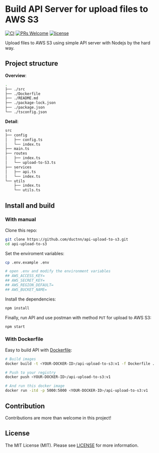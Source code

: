 # Build API Server for upload files to AWS S3
[![CI](https://github.com/ductnn/api-upload-to-s3/actions/workflows/ci.yml/badge.svg)](https://github.com/ductnn/api-upload-to-s3/actions/workflows/ci.yml)
[![PRs Welcome](https://img.shields.io/badge/PRs-welcome-brightgreen.svg?style=flat-square)](https://github.com/ductnn/api-upload-to-s3/pulls)
[![license](https://img.shields.io/badge/license-MIT-blue.svg)](LICENSE)

Upload files to AWS S3 using simple API server with Nodejs by the hard way.

## Project structure

**Overview**:

```sh
.
├── ./src
├── ./Dockerfile
├── ./README.md
├── ./package-lock.json
├── ./package.json
└── ./tsconfig.json
```

**Detail**:

```sh
src
├── config
│   ├── config.ts
│   └── index.ts
├── main.ts
├── routes
│   ├── index.ts
│   └── upload-to-S3.ts
├── services
│   ├── api.ts
│   └── index.ts
└── utils
    ├── index.ts
    └── utils.ts
```

## Install and build

### With manual

Clone this repo:

```sh
git clone https://github.com/ductnn/api-upload-to-s3.git
cd api-upload-to-s3
```

Set the enviroment variables:

```sh
cp .env.example .env

# open .env and modify the environment variables
## AWS_ACCESS_KEY=
## AWS_SECRET_KEY=
## AWS_REGION_DEFAULT=
## AWS_BUCKET_NAME=
```

Install the dependencies:

```sh
npm install
```

Finally, run API and use postman with method `PUT` for upload to AWS S3:

```sh
npm start
```

### With Dockerfile

Easy to build API with [Dockerfile](./Dockerfile):

```sh
# Build images
docker build -t <YOUR-DOCKER-ID>/api-upload-to-s3:v1 -f Dockerfile .

# Push to your registry
docker push <YOUR-DOCKER-ID>/api-upload-to-s3:v1

# And run this docker image
docker run -itd -p 5000:5000 <YOUR-DOCKER-ID>/api-upload-to-s3:v1
```

## Contribution
Contributions are more than welcome in this project!

## License
The MIT License (MIT). Please see [LICENSE](LICENSE) for more information.
